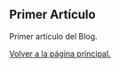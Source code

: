 ## Primer Artículo

Primer artículo del Blog.  
  
[Volver a la página principal.](https://joseramongg.github.io/web)  


